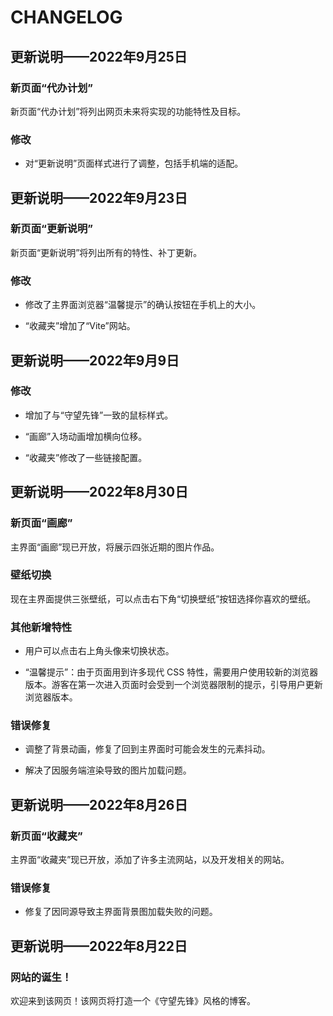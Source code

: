 # CHANGELOG

## 更新说明——2022年9月25日

### 新页面“代办计划”

新页面“代办计划”将列出网页未来将实现的功能特性及目标。

### 修改

* 对“更新说明”页面样式进行了调整，包括手机端的适配。



## 更新说明——2022年9月23日

### 新页面“更新说明”

新页面“更新说明”将列出所有的特性、补丁更新。

### 修改

* 修改了主界面浏览器“温馨提示”的确认按钮在手机上的大小。

* “收藏夹”增加了“Vite”网站。



## 更新说明——2022年9月9日

### 修改

* 增加了与“守望先锋”一致的鼠标样式。

* “画廊”入场动画增加横向位移。

* “收藏夹”修改了一些链接配置。



## 更新说明——2022年8月30日

### 新页面“画廊”

主界面“画廊”现已开放，将展示四张近期的图片作品。

### 壁纸切换

现在主界面提供三张壁纸，可以点击右下角“切换壁纸”按钮选择你喜欢的壁纸。

### 其他新增特性

* 用户可以点击右上角头像来切换状态。

* “温馨提示”：由于页面用到许多现代 CSS 特性，需要用户使用较新的浏览器版本。游客在第一次进入页面时会受到一个浏览器限制的提示，引导用户更新浏览器版本。

### 错误修复

* 调整了背景动画，修复了回到主界面时可能会发生的元素抖动。

* 解决了因服务端渲染导致的图片加载问题。



## 更新说明——2022年8月26日

### 新页面“收藏夹”

主界面“收藏夹”现已开放，添加了许多主流网站，以及开发相关的网站。

### 错误修复

* 修复了因同源导致主界面背景图加载失败的问题。



## 更新说明——2022年8月22日

### 网站的诞生！

欢迎来到该网页！该网页将打造一个《守望先锋》风格的博客。

